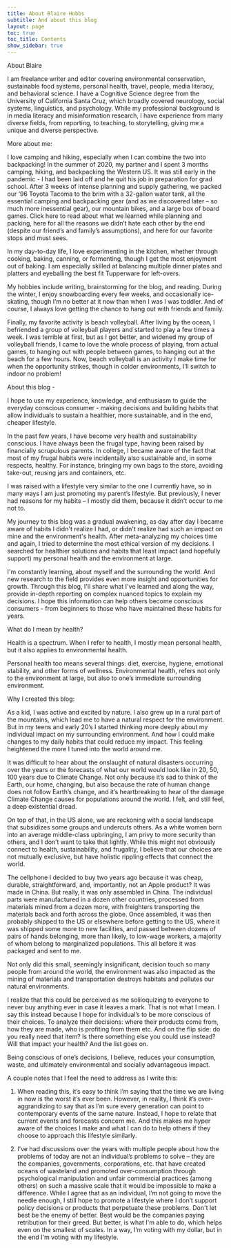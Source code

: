 ```yaml
---
title: About Blaire Hobbs
subtitle: And about this blog
layout: page
toc: true
toc_title: Contents
show_sidebar: true
---
```


About Blaire

I am freelance writer and editor covering environmental conservation, sustainable food systems, personal health, travel, people, media literacy, and behavioral science. I have a Cognitive Science degree from the University of California Santa Cruz, which broadly covered neurology, social systems, linguistics, and psychology. While my professional background is in media literacy and misinformation research, I have experience from many diverse fields, from reporting, to teaching, to storytelling, giving me a unique and diverse perspective. 

More about me:

I love camping and hiking, especially when I can combine the two into backpacking! In the summer of 2020, my partner and I spent 3 months camping, hiking, and backpacking the Western US. It was still early in the pandemic - I had been laid off and he quit his job in preparation for grad school. After 3 weeks of intense planning and supply gathering, we packed our ‘96 Toyota Tacoma to the brim with a 32-gallon water tank, all the essential camping and backpacking gear (and as we discovered later – so much more inessential gear), our mountain bikes, and a large box of board games. Click here to read about what we learned while planning and packing, here for all the reasons we didn’t hate each other by the end (despite our friend’s and family’s assumptions), and here for our favorite stops and must sees.

In my day-to-day life, I love experimenting in the kitchen, whether through cooking, baking, canning, or fermenting, though I get the most enjoyment out of baking. I am especially skilled at balancing multiple dinner plates and platters and eyeballing the best fit Tupperware for left-overs.

My hobbies include writing, brainstorming for the blog, and reading. During the winter, I enjoy snowboarding every few weeks, and occasionally ice-skating, though I’m no better at it now than when I was I was toddler. And of course, I always love getting the chance to hang out with friends and family.

Finally, my favorite activity is beach volleyball. After living by the ocean, I befriended a group of volleyball players and started to play a few times a week. I was terrible at first, but as I got better, and widened my group of volleyball friends, I came to love the whole process of playing, from actual games, to hanging out with people between games, to hanging out at the beach for a few hours. Now, beach volleyball is an activity I make time for when the opportunity strikes, though in colder environments, I’ll switch to indoor no problem!

 

About this blog - 

I hope to use my experience, knowledge, and enthusiasm to guide the everyday conscious consumer - making decisions and building habits that allow individuals to sustain a healthier, more sustainable, and in the end, cheaper lifestyle.

In the past few years, I have become very health and sustainability conscious. I have always been the frugal type, having been raised by financially scrupulous parents. In college, I became aware of the fact that most of my frugal habits were incidentally also sustainable and, in some respects, healthy. For instance, bringing my own bags to the store, avoiding take-out, reusing jars and containers, etc. 

I was raised with a lifestyle very similar to the one I currently have, so in many ways I am just promoting my parent’s lifestyle. But previously, I never had reasons for my habits – I mostly did them, because it didn’t occur to me not to.

My journey to this blog was a gradual awakening, as day after day I became aware of habits I didn't realize I had, or didn't realize had such an impact on mine and the environment's health. After meta-analyzing my choices time and again, I tried to determine the most ethical version of my decisions. I searched for healthier solutions and habits that least impact (and hopefully support) my personal health and the environment at large. 

I'm constantly learning, about myself and the surrounding the world. And new research to the field provides even more insight and opportunities for growth. Through this blog, I'll share what I've learned and along the way, provide in-depth reporting on complex nuanced topics to explain my decisions. I hope this information can help others become conscious consumers - from beginners to those who have maintained these habits for years.

 

 

What do I mean by health?

Health is a spectrum. When I refer to health, I mostly mean personal health, but it also applies to environmental health.

Personal health too means several things: diet, exercise, hygiene, emotional stability, and other forms of wellness. Environmental health, refers not only to the environment at large, but also to one’s immediate surrounding environment.

 

 

 

 

Why I created this blog:

As a kid, I was active and excited by nature. I also grew up in a rural part of the mountains, which lead me to have a natural respect for the environment. But in my teens and early 20’s I started thinking more deeply about my individual impact on my surrounding environment. And how I could make changes to my daily habits that could reduce my impact. This feeling heightened the more I tuned into the world around me.

It was difficult to hear about the onslaught of natural disasters occurring over the years or the forecasts of what our world would look like in 20, 50, 100 years due to Climate Change. Not only because it’s sad to think of the Earth, our home, changing, but also because the rate of human change does not follow Earth’s change, and it’s heartbreaking to hear of the damage Climate Change causes for populations around the world. I felt, and still feel, a deep existential dread.

On top of that, in the US alone, we are reckoning with a social landscape that subsidizes some groups and undercuts others. As a white women born into an average middle-class upbringing, I am privy to more security than others, and I don’t want to take that lightly. While this might not obviously connect to health, sustainability, and frugality, I believe that our choices are not mutually exclusive, but have holistic rippling effects that connect the world. 

The cellphone I decided to buy two years ago because it was cheap, durable, straightforward, and, importantly, not an Apple product? It was made in China. But really, it was only assembled in China. The individual parts were manufactured in a dozen other countries, processed from materials mined from a dozen more, with freighters transporting the materials back and forth across the globe. Once assembled, it was then probably shipped to the US or elsewhere before getting to the US, where it was shipped some more to new facilities, and passed between dozens of pairs of hands belonging, more than likely, to low-wage workers, a majority of whom belong to marginalized populations. This all before it was packaged and sent to me. 

Not only did this small, seemingly insignificant, decision touch so many people from around the world, the environment was also impacted as the mining of materials and transportation destroys habitats and pollutes our natural environments.

I realize that this could be perceived as me soliloquizing to everyone to never buy anything ever in case it leaves a mark. That is not what I mean. I say this instead because I hope for individual’s to be more conscious of their choices. To analyze their decisions: where their products come from, how they are made, who is profiting from them etc. And on the flip side: do you really need that item? Is there something else you could use instead? Will that impact your health? And the list goes on.

Being conscious of one’s decisions, I believe, reduces your consumption, waste, and ultimately environmental and socially advantageous impact.

 

A couple notes that I feel the need to address as I write this:

1. When reading this, it’s easy to think I’m saying that the time we are living in now is the worst it’s ever been. However, in reality, I think it’s over-aggrandizing to say that as I’m sure every generation can point to contemporary events of the same nature. Instead, I hope to relate that current events and forecasts concern me. And this makes me hyper aware of the choices I make and what I can do to help others if they choose to approach this lifestyle similarly. 

2. I’ve had discussions over the years with multiple people about how the problems of today are not an individual’s problems to solve – they are the companies, governments, corporations, etc. that have created oceans of wasteland and promoted over-consumption through psychological manipulation and unfair commercial practices (among others) on such a massive scale that it would be impossible to make a difference. While I agree that as an individual, I’m not going to move the needle enough, I still hope to promote a lifestyle where I don’t support policy decisions or products that perpetuate these problems. Don't let best be the enemy of better. Best would be the companies paying retribution for their greed. But better, is what I'm able to do, which helps even on the smallest of scales. In a way, I’m voting with my dollar, but in the end I'm voting with my lifestyle. 